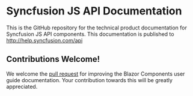 # Syncfusion JS API Documentation

This is the GitHub repository for the technical product documentation for Syncfusion JS API components. This documentation is published to http://help.syncfusion.com/api

## Contributions Welcome!

We welcome the [pull request](https://docs.github.com/en/github/managing-files-in-a-repository/editing-files-in-another-users-repository) for improving the Blazor Components user guide documentation. Your contribution towards this will be greatly appreciated.
